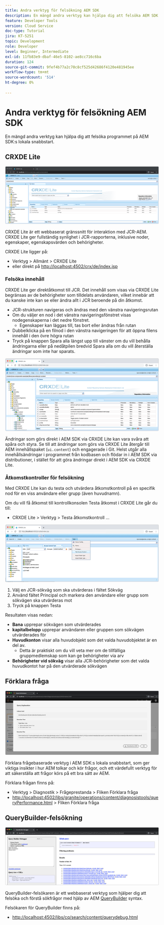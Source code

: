 ```yaml
---
title: Andra verktyg för felsökning AEM SDK
description: En mängd andra verktyg kan hjälpa dig att felsöka AEM SDK:s lokala snabbstart.
feature: Developer Tools
version: Cloud Service
doc-type: Tutorial
jira: KT-5251
topic: Development
role: Developer
level: Beginner, Intermediate
exl-id: 11fb83e9-dbaf-46e5-8102-ae8cc716c6ba
duration: 124
source-git-commit: 9fef4b77a2c70c8cf525d42686f4120e481945ee
workflow-type: tm+mt
source-wordcount: '514'
ht-degree: 0%

---
```


# Andra verktyg för felsökning AEM SDK

En mängd andra verktyg kan hjälpa dig att felsöka programmet på AEM SDK:s lokala snabbstart.

## CRXDE Lite

![CRXDE Lite](./assets/other-tools/crxde-lite.png)

CRXDE Lite är ett webbaserat gränssnitt för interaktion med JCR-AEM. CRXDE Lite ger fullständig synlighet i JCR-rapporterna, inklusive noder, egenskaper, egenskapsvärden och behörigheter.

CRXDE Lite ligger på:

+ Verktyg > Allmänt > CRXDE Lite
+ eller direkt på [http://localhost:4502/crx/de/index.jsp](http://localhost:4502/crx/de/index.jsp)

### Felsöka innehåll

CRXDE Lite ger direktåtkomst till JCR. Det innehåll som visas via CRXDE Lite begränsas av de behörigheter som tilldelats användaren, vilket innebär att du kanske inte kan se eller ändra allt i JCR beroende på din åtkomst.

+ JCR-strukturen navigeras och ändras med den vänstra navigeringsrutan
+ Om du väljer en nod i det vänstra navigeringsfönstret visas nodegenskaperna i det nedre fönstret.
   + Egenskaper kan läggas till, tas bort eller ändras från rutan
+ Dubbelklicka på en filnod i den vänstra navigeringen för att öppna filens innehåll i den övre högra rutan
+ Tryck på knappen Spara alla längst upp till vänster om du vill behålla ändringarna eller på nedåtpilen bredvid Spara alla om du vill återställa ändringar som inte har sparats.

![CRXDE Lite - Felsöka innehåll](./assets/other-tools/crxde-lite__debugging-content.png)

Ändringar som görs direkt i AEM SDK via CRXDE Lite kan vara svåra att spåra och styra. Se till att ändringar som görs via CRXDE Lite återgår till AEM innehållspaket (`ui.content`) och engagerade i Git. Helst utgår alla innehållsändringar i programmet från kodbasen och flödar in i AEM SDK via distributioner, i stället för att göra ändringar direkt i AEM SDK via CRXDE Lite.

### Åtkomstkontroller för felsökning

Med CRXDE Lite kan du testa och utvärdera åtkomstkontroll på en specifik nod för en viss användare eller grupp (även huvudnamn).

Om du vill få åtkomst till kontrollkonsolen Testa åtkomst i CRXDE Lite går du till:

+ CRXDE Lite > Verktyg > Testa åtkomstkontroll ...

![CRXDE Lite - Testa åtkomstkontroll](./assets/other-tools/crxde-lite__test-access-control.png)

1. Välj en JCR-sökväg som ska utvärderas i fältet Sökväg
1. Använd fältet Principal och markera den användare eller grupp som sökvägen ska utvärderas mot
1. Tryck på knappen Testa

Resultaten visas nedan:

+ __Bana__ upprepar sökvägen som utvärderades
+ __kapitalbelopp__ upprepar användaren eller gruppen som sökvägen utvärderades för
+ __Huvudkonton__ visar alla huvudobjekt som det valda huvudobjektet är en del av.
   + Detta är praktiskt om du vill veta mer om de tillfälliga gruppmedlemskap som kan ge behörigheter via arv
+ __Behörigheter vid sökväg__ visar alla JCR-behörigheter som det valda huvudkontot har på den utvärderade sökvägen

## Förklara fråga

![Förklara fråga](./assets/other-tools/explain-query.png)

Förklara frågebaserade verktyg i AEM SDK:s lokala snabbstart, som ger viktiga insikter i hur AEM tolkar och kör frågor, och ett värdefullt verktyg för att säkerställa att frågor körs på ett bra sätt av AEM.

Förklara frågan finns på:

+ Verktyg > Diagnostik > Frågeprestanda > Fliken Förklara fråga
+ [http://localhost:4502/libs/granite/operations/content/diagnosistools/queryPerformance.html](http://localhost:4502/libs/granite/operations/content/diagnosistools/queryPerformance.html) > Fliken Förklara fråga

## QueryBuilder-felsökning

![QueryBuilder-felsökning](./assets/other-tools/query-debugger.png)

QueryBuilder-felsökaren är ett webbaserat verktyg som hjälper dig att felsöka och förstå sökfrågor med hjälp av AEM [QueryBuilder](https://experienceleague.adobe.com/docs/experience-manager-65/developing/platform/query-builder/querybuilder-api.html) syntax.

Felsökaren för QueryBuilder finns på:

+ [http://localhost:4502/libs/cq/search/content/querydebug.html](http://localhost:4502/libs/cq/search/content/querydebug.html)
